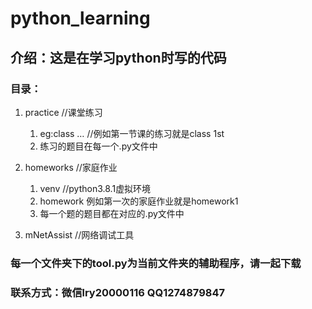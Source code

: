 # python_learning

## 介绍：这是在学习python时写的代码
### 目录：
1. practice                  //课堂练习
    1. eg:class …           //例如第一节课的练习就是class 1st
    2. 练习的题目在每一个.py文件中

2. homeworks                //家庭作业
    1. venv                 //python3.8.1虚拟环境
    2. homework             例如第一次的家庭作业就是homework1
    3. 每一个题的题目都在对应的.py文件中
3. mNetAssist               //网络调试工具

### 每一个文件夹下的tool.py为当前文件夹的辅助程序，请一起下载

### 联系方式：微信lry20000116 QQ1274879847